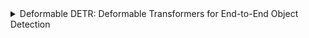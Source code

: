 
<details>
  <summary>Deformable DETR: Deformable Transformers for End-to-End Object Detection</summary>
  - detr에 deformable attention을 적용
  - offset 
</details>
